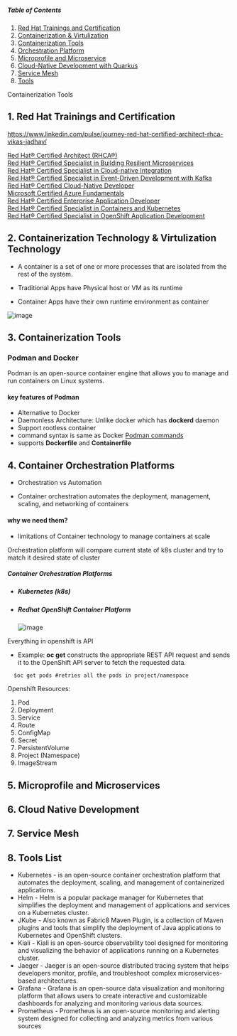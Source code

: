 ##### Table of Contents  
1. [  Red Hat Trainings and Certification ](#RHCA)
2. [ Containerization & Virtulization ](#cont)
3. [ Containerization Tools ](#ctools)
4. [Orchestration Platform](#orch)
5. [Microprofile and Microservice](#micro)
6. [Cloud-Native Development with Quarkus](#cloud)
7. [Service Mesh](#mesh)
8. [Tools](#tools)

Containerization Tools
<a name="RHCA"></a>
## 1.  Red Hat Trainings and Certification

https://www.linkedin.com/pulse/journey-red-hat-certified-architect-rhca-vikas-jadhav/


[Red Hat® Certified Architect (RHCA®)](https://www.credly.com/badges/91b296a3-044b-4658-94b5-e49cf718fa58/public_url) </br>
[Red Hat® Certified Specialist in Building Resilient Microservices](https://www.credly.com/badges/eda513a3-9e5b-4ab2-87a3-c39aca8ba052/public_url) </br>
[Red Hat® Certified Specialist in Cloud-native Integration](https://www.credly.com/badges/76ee3579-483c-404b-bdfa-2930834cdf86/public_url) </br>
[Red Hat® Certified Specialist in Event-Driven Development with Kafka](https://www.credly.com/badges/d64f2665-8194-48f7-b97a-148ad80a462f/public_url) </br>
[Red Hat® Certified Cloud-Native Developer](https://www.credly.com/badges/6fdac8d6-ccbd-4a8f-888f-5c3280e485ad/public_url) </br>
[Microsoft Certified Azure Fundamentals](https://www.credly.com/badges/babbd469-488a-4196-84cb-0a2ed82577a1/public_url) </br>
[Red Hat® Certified Enterprise Application Developer](https://www.credly.com/badges/0be931d0-05a2-4229-bc3e-7ade897ad280/public_url) </br>
[Red Hat® Certified Specialist in Containers and Kubernetes](https://www.credly.com/badges/d22bcca6-3d8c-4d03-83f9-074efad6883b/public_url) </br>
[Red Hat® Certified Specialist in OpenShift Application Development](https://www.credly.com/badges/5f2c6e37-3540-4215-8c3e-191445f88d2f/public_url) </br>


<a name="cont"></a>
## 2. Containerization Technology & Virtulization Technology

  - A container is a set of one or more processes that are isolated from the rest of the system.
  
  - Traditional Apps have Physical host or VM as its runtime 
  - Container Apps have their own runtime environment as container
  
  ![image](https://github.com/vikascjadhav/training/assets/3233682/44406ae0-fc1c-4f48-92b1-4a69e6c79168)



<a name="ctools"></a>
## 3. Containerization Tools
### Podman and Docker

Podman is an open-source container engine that allows you to manage and run containers on Linux systems. </br>

#### key features of Podman
- Alternative to Docker
- Daemonless Architecture: Unlike docker which has **dockerd** daemon 
- Support rootless container
- command syntax is same as Docker [Podman commands](https://docs.podman.io/en/latest/Commands.html)
- supports **Dockerfile** and **Containerfile**

<a name="orch"></a>
## 4. Container Orchestration Platforms

- Orchestration vs Automation

- Container orchestration automates the deployment, management, scaling, and networking of containers

#### why we need them?
- limitations of Container technology to manage containers at scale

Orchestration platform will compare current state of k8s cluster and try to match it desired state of cluster

##### Container Orchestration Platforms
- ##### Kubernetes (k8s)
- ##### Redhat OpenShift Container Platform
  ![image](https://github.com/vikascjadhav/training/assets/3233682/202d7768-bb6f-4450-a71f-f2c0a3b59a59)


Everything in openshift is API  
- Example: **oc get** constructs the appropriate REST API request and sends it to the OpenShift API server to fetch the requested data.

```
  $oc get pods #retries all the pods in project/namespace
```

Openshift Resources:
1. Pod
2. Deployment
3. Service
4. Route
5. ConfigMap
6. Secret
7. PersistentVolume
8. Project (Namespace)
9. ImageStream

<a name="micro"></a>
## 5. Microprofile and Microservices

<a name="cloud"></a>
## 6. Cloud Native Development

<a name="mesh"></a>
## 7. Service Mesh

<a name="tools"></a>
## 8. Tools List

- Kubernetes - is an open-source container orchestration platform that automates the deployment, scaling, and management of containerized applications.
- Helm - Helm is a popular package manager for Kubernetes that simplifies the deployment and management of applications and services on a Kubernetes cluster. 
- JKube -  Also known as Fabric8 Maven Plugin, is a collection of Maven plugins and tools that simplify the deployment of Java applications to Kubernetes and OpenShift clusters.
- Kiali - Kiali is an open-source observability tool designed for monitoring and visualizing the behavior of applications running on a Kubernetes cluster.
- Jaeger - Jaeger is an open-source distributed tracing system that helps developers monitor, profile, and troubleshoot complex microservices-based architectures.
- Grafana - Grafana is an open-source data visualization and monitoring platform that allows users to create interactive and customizable dashboards for analyzing and monitoring various data sources.
- Prometheus - Prometheus is an open-source monitoring and alerting system designed for collecting and analyzing metrics from various sources






